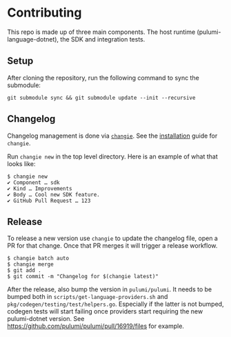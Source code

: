 # Contributing

This repo is made up of three main components. The host runtime (pulumi-language-dotnet), the SDK and integration tests.

## Setup

After cloning the repository, run the following command to sync the submodule:

```shell
git submodule sync && git submodule update --init --recursive
```

## Changelog

Changelog management is done via [`changie`](https://changie.dev/).
See the [installation](https://changie.dev/guide/installation/) guide for `changie`.

Run `changie new` in the top level directory. Here is an example of what that looks like:

```shell
$ changie new
✔ Component … sdk
✔ Kind … Improvements
✔ Body … Cool new SDK feature.
✔ GitHub Pull Request … 123
```

## Release

To release a new version use `changie` to update the changelog file, open a PR for that change. Once that PR merges it will trigger a release workflow.

```shell
$ changie batch auto
$ changie merge
$ git add .
$ git commit -m "Changelog for $(changie latest)"
```

After the release, also bump the version in `pulumi/pulumi`.  It needs to be bumped both in `scripts/get-language-providers.sh` and `pkg/codegen/testing/test/helpers.go`.  Especially if the latter is not bumped, codegen tests will start failing once providers start requiring the new pulumi-dotnet version. See https://github.com/pulumi/pulumi/pull/16919/files for example.
